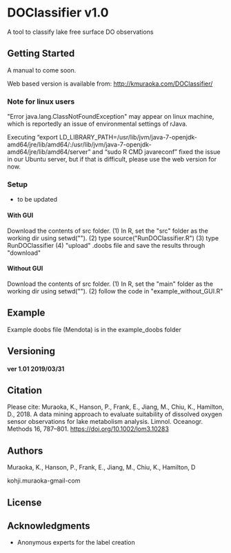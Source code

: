 # DOClassifier v1.0

A tool to classify lake free surface DO observations

## Getting Started

A manual to come soon.

Web based version is available from: http://kmuraoka.com/DOClassifier/ 

### Note for linux users

"Error java.lang.ClassNotFoundException" may appear on linux machine, which is reportedly an issue of environmental settings of rJava. 

Executing “export LD_LIBRARY_PATH=/usr/lib/jvm/java-7-openjdk-amd64/jre/lib/amd64/:/usr/lib/jvm/java-7-openjdk-amd64/jre/lib/amd64/server” and “sudo R CMD javareconf” fixed the issue in our Ubuntu server, but if that is difficult, please use the web version for now.

### Setup

* to be updated

#### With GUI

Download the contents of src folder.
(1) In R, set the "src" folder as the working dir using setwd("").
(2) type source("RunDOClassifier.R")
(3) type RunDOClassifier
(4) "upload" .doobs file and save the results through "download"

#### Without GUI
Download the contents of src folder.
(1) In R, set the "main" folder as the working dir using setwd("").
(2) follow the code in "example_without_GUI.R"

## Example

Example doobs file (Mendota) is in the example_doobs folder

## Versioning

#### ver 1.01 2019/03/31


## Citation

Please cite:
Muraoka, K., Hanson, P., Frank, E., Jiang, M., Chiu, K., Hamilton, D., 2018. A data mining approach to evaluate suitability of dissolved oxygen sensor observations for lake metabolism analysis. Limnol. Oceanogr. Methods 16, 787–801. https://doi.org/10.1002/lom3.10283

## Authors

Muraoka, K., Hanson, P., Frank, E., Jiang, M., Chiu, K., Hamilton, D

kohji.muraoka-gmail-com

## License


## Acknowledgments
* Anonymous experts for the label creation
